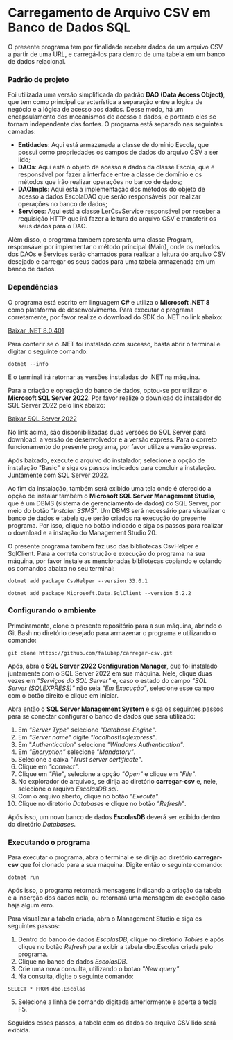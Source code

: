 # Carregamento de Arquivo CSV em Banco de Dados SQL

O presente programa tem por finalidade receber dados de um arquivo CSV a partir de uma URL, e carregá-los para dentro de uma tabela em um banco de dados relacional.

### Padrão de projeto
Foi utilizada uma versão simplificada do padrão **DAO (Data Access Object)**, que tem como principal característica a separação entre a lógica de negócio e a lógica de acesso aos dados. Desse modo, há um encapsulamento dos mecanismos de acesso a dados, e portanto eles se tornam independente das fontes.
O programa está separado nas seguintes camadas:
- **Entidades**: Aqui está armazenada a classe de domínio Escola, que possui como propriedades os campos de dados do arquivo CSV a ser lido;
- **DAOs**: Aqui está o objeto de acesso a dados da classe Escola, que é responsável por fazer a interface entre a classe de domínio e os métodos que irão realizar operações no banco de dados;
- **DAOImpls**: Aqui está a implementação dos métodos do objeto de acesso a dados EscolaDAO que serão responsáveis por realizar operações no banco de dados;
- **Services**: Aqui está a classe LerCsvService responsável por receber a requisição HTTP que irá fazer a leitura do arquivo CSV e transferir os seus dados para o DAO.

Além disso, o programa também apresenta uma classe  Program, responsável por implementar o método principal (Main), onde os métodos dos DAOs e Services serão chamados para realizar a leitura do arquivo CSV desejado e carregar os seus dados para uma tabela armazenada em um banco de dados.

### Dependências
O programa está escrito em linguagem **C#** e utiliza o **Microsoft .NET 8** como plataforma de desenvolvimento. Para executar o programa corretamente, por favor realize o download do SDK do .NET no link abaixo:

[Baixar .NET 8.0.401](https://dotnet.microsoft.com/pt-br/download/dotnet/8.0)

Para conferir se o .NET foi instalado com sucesso, basta abrir o terminal e digitar o seguinte comando:

``dotnet --info``

E o terminal irá retornar as versões instaladas do .NET na máquina.

Para a criação e opreação do banco de dados, optou-se por utilizar o **Microsoft SQL Server 2022**. Por favor realize o download do instalador do SQL Server 2022 pelo link abaixo:

[Baixar SQL Server 2022](https://www.microsoft.com/pt-br/sql-server/sql-server-downloads)

No link acima, são disponibilizadas duas versões do SQL Server para download: a versão de desenvolvedor e a versão express. Para o correto funcionamento do presente programa, por favor utilize a versão express.


Após baixado, execute o arquivo do instalador, selecione a opção de instalação "Basic" e siga os passos indicados para concluir a instalação. Juntamente com SQL Server 2022.


Ao fim da instalação, também será exibido uma tela onde é oferecido a opção de instalar também o **Microsoft SQL Server Management Studio**, que é um DBMS (sistema de gerenciamento de dados) do SQL Server, por meio do botão *"Instalar SSMS"*. Um DBMS será necessário para visualizar o banco de dados e tabela que serão criados na execução do presente programa. Por isso, clique no botão indicado e siga os passos para realizar o download e a instação do Management Studio 20.

O presente programa também faz uso das bibliotecas CsvHelper e SqlClient. Para a correta construção e execução do programa na sua máquina, por favor instale as mencionadas bibliotecas copiando e colando os comandos abaixo no seu terminal:

``dotnet add package CsvHelper --version 33.0.1``

``dotnet add package Microsoft.Data.SqlClient --version 5.2.2``


### Configurando o ambiente
Primeiramente, clone o presente repositório para a sua máquina, abrindo o Git Bash no diretório desejado para armazenar o programa e utilizando o comando:

``git clone https://github.com/falubap/carregar-csv.git``

Após, abra o **SQL Server 2022 Configuration Manager**, que foi instalado juntamente com o SQL Server 2022 em sua máquina. Nele, clique duas vezes em *"Serviços do SQL Server"* e, caso o estado do campo *"SQL Server (SQLEXPRESS)"* não seja *"Em Execução"*, selecione esse campo com o botão direito e clique em iniciar.

Abra então o **SQL Server Management System** e siga os seguintes passos para se conectar configurar o banco de dados que será utilizado:

1. Em *"Server Type"* selecione *"Database Engine"*.
2. Em *"Server name"* digite *"localhost\sqlexpress"*.
3. Em "*Authentication"* selecione *"Windows Authentication"*.
4. Em *"Encryption"* selecione *"Mandatory"*.
5. Selecione a caixa *"Trust server certificate"*.
6. Clique em *"connect"*.
7. Clique em *"File"*, selecione a opção *"Open"* e clique em *"File"*.
8. No explorador de arquivos, se dirija ao diretório **carregar-csv** e, nele, selecione o arquivo *EscolasDB.sql*.
9. Com o arquivo aberto, clique no botão *"Execute"*.
10. Clique no diretório *Databases* e clique no botão *"Refresh"*.

Após isso, um novo banco de dados **EscolasDB** deverá ser exibido dentro do diretório *Databases*.

### Executando o programa
Para executar o programa, abra o terminal e se dirija ao diretório **carregar-csv** que foi clonado para a sua máquina. Digite então o seguinte comando:

``dotnet run``

Após isso, o programa retornará mensagens indicando a criação da tabela e a inserção dos dados nela, ou retornará uma mensagem de exceção caso haja algum erro.

Para visualizar a tabela criada, abra o Management Studio e siga os seguintes passos:

1. Dentro do banco de dados *EscolasDB*, clique no diretório *Tables* e após clique no botão *Refresh* para exibir a tabela dbo.Escolas criada pelo programa.
2. Clique no banco de dados *EscolasDB*.
3. Crie uma nova consulta, utilizando o botao *"New query"*.
4. Na consulta, digite o seguinte comando:

``SELECT * FROM dbo.Escolas``

5. Selecione a linha de comando digitada anteriormente e aperte a tecla F5.

Seguidos esses passos, a tabela com os dados do arquivo CSV lido será exibida.